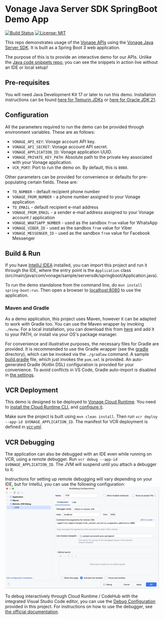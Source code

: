 # Vonage Java Server SDK SpringBoot Demo App

[![Build Status](https://github.com/Vonage-Community/sample-serversdk-java-springboot/actions/workflows/build.yml/badge.svg)](https://github.com/Vonage-Community/sample-serversdk-java-springboot/actions/workflows/build.yml?query=workflow%3A"Build+Java+CI")
[![License: MIT](https://img.shields.io/badge/License-MIT-yellow.svg)](https://opensource.org/licenses/MIT)

This repo demonstrates usage of the [Vonage APIs](https://developer.vonage.com/en/api)
using the [Vonage Java Server SDK](https://github.com/Vonage/vonage-java-sdk). It is built
as a Spring Boot 3 web application.

The purpose of this is to provide an interactive demo for our APIs.
Unlike the [Java code snippets repo](https://github.com/Vonage/vonage-java-code-snippets),
you can see the snippets in action live without an IDE or local setup!

## Pre-requisites
You will need Java Development Kit 17 or later to run this demo.
Installation instructions can be found [here for Temurin JDKs](https://adoptium.net/en-GB/installation/) or
[here for Oracle JDK 21](https://docs.oracle.com/en/java/javase/21/install/overview-jdk-installation.html).

## Configuration
All the parameters required to run the demo can be provided through environment variables. These are as follows:

- `VONAGE_API_KEY`: Vonage account API key.
- `VONAGE_API_SECRET`: Vonage account API secret.
- `VONAGE_APPLICATION_ID`: Vonage application UUID.
- `VONAGE_PRIVATE_KEY_PATH`: Absolute path to the private key associated with your Vonage application.
- `VCR_PORT`: Port to run the demo on. By default, this is `8080`.

Other parameters can be provided for convenience or defaults for pre-populating certain fields. These are:

- `TO_NUMBER` - default recipient phone number
- `VONAGE_FROM_NUMBER` - a phone number assigned to your Vonage application
- `TO_EMAIL` - default recipient e-mail address
- `VONAGE_FROM_EMAIL` - a sender e-mail address assigned to your Vonage account / application
- `VONAGE_WHATSAPP_NUMBER` - used as the sandbox `from` value for WhatsApp
- `VONAGE_VIBER_ID` - used as the sandbox `from` value for Viber
- `VONAGE_MESSENGER_ID` - used as the sandbox `from` value for Facebook Messenger

## Build & Run
If you have [IntelliJ IDEA](https://www.jetbrains.com/idea/) installed, you can import this project
and run it through the IDE, where the entry point is the `Application` class
(src/main/java/com/vonage/sample/serversdk/springboot/Application.java).

To run the demo standalone from the command line, do `mvn install spring-boot:run`.
Then open a browser to [localhost:8080](http://localhost:8080) to use the application.

### Maven and Gradle
As a demo application, this project uses Maven, however it can be adapted to work with Gradle too.
You can use the Maven wrapper by invoking `./mvnw`. For a local installation, you can download this
from [here](https://maven.apache.org/download.cgi) and add it to your PATH, or install via your OS's
package manager.

For convenience and illustrative purposes, the necessary files for Gradle are provided. It is recommended
to use the Gradle wrapper (see the [gradle](gradle) directory), which can be invoked via the `./gradlew`
command. A sample [build.gradle](build_example.gradle) file, which just invokes the `pom.xml` is provided.
An auto-generated Gradle (Kotlin DSL) configuration is provided for your convenience. To avoid conflicts in
VS Code, Gradle auto-import is disabled in [the settings](.vscode/settings.json).

## VCR Deployment
This demo is designed to be deployed to [Vonage Cloud Runtime](https://developer.vonage.com/en/vcr/overview).
You need to [install the Cloud Runtime CLI](https://github.com/Vonage/cloud-runtime-cli?tab=readme-ov-file#installation),
and [configure it](https://github.com/Vonage/cloud-runtime-cli/blob/main/docs/vcr.md).

Make sure the project is built using `mvn clean install`. Then run `vcr deploy --app-id $VONAGE_APPLICATION_ID`.
The manifest for VCR deployment is defined in [vcr.yml](vcr.yml).

## VCR Debugging
The application can also be debugged with an IDE even while running on VCR, using a remote debugger.
Run `vcr debug --app-id $VONAGE_APPLICATION_ID`. The JVM will suspend until you attach a debugger to it.

Instructions for setting up remote debugging will vary depending on your IDE, but for IntelliJ, you
can use the following configuration:
![debug_config](src/main/resources/static/images/remote_debugging.png)

To debug interactively through Cloud Runtime / CodeHub with the integrated Visual Studio Code editor,
you can use the [Debug Configuration](.vscode/debug.json) provided in this project. For instructions
on how to use the debugger, see [the official documentation](https://code.visualstudio.com/docs/java/java-debugging).

